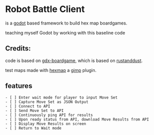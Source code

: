 # Robot Battle Client

is a [godot](https://godotengine.org/) based framework to build hex map boardgames.

teaching myself Godot by working with this baseline code

## Credits:
code is based on [gdx-boardgame](https://github.com/jeremyz/gdx-boardgame),
which is based on [rustanddust](https://github.com/jeremyz/rustanddust).

test maps made with [hexmap](https://github.com/jeremyz/hexmap) a [gimp](https://www.gimp.org) plugin.

## features

    - [ ] Enter wait mode for player to input Move Set
    - [ ] Capture Move Set as JSON Output
    - [ ] Connect to API
    - [ ] Send Move Set to API
    - [ ] Continuously ping API for results
    - [ ] Upon ready status from API, download Move Results from API
    - [ ] Display Move Results on screen
    - [ ] Return to Wait mode
